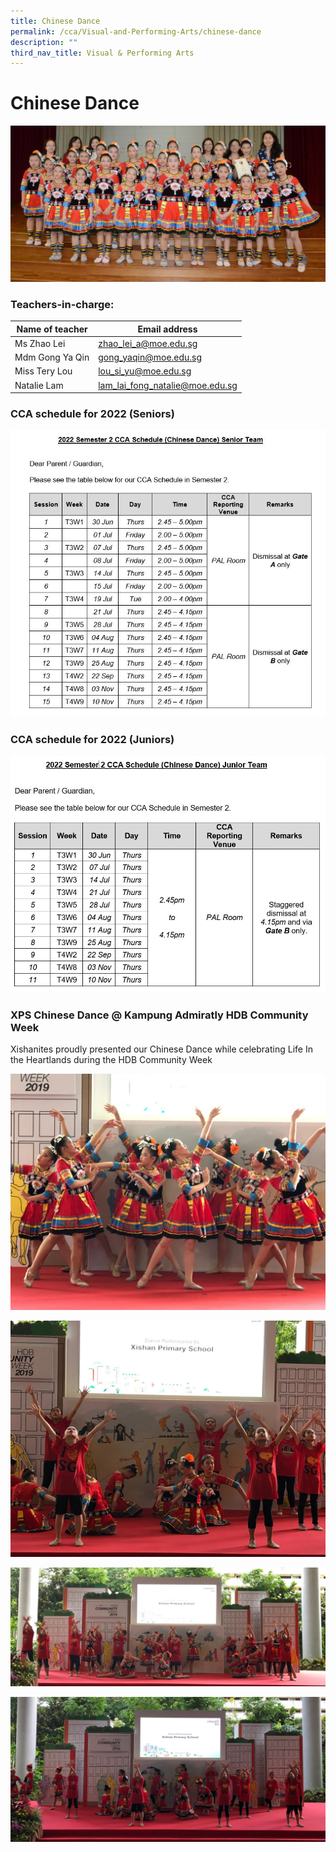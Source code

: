 ```yaml
---
title: Chinese Dance
permalink: /cca/Visual-and-Performing-Arts/chinese-dance
description: ""
third_nav_title: Visual & Performing Arts
---
```

# **Chinese Dance**

![](/images/Chinese%20Dance1.jpg)

### Teachers-in-charge:

| Name of teacher 	| Email address 	|
| ---	| ---	|
| Ms Zhao Lei 	| [zhao_lei_a@moe.edu.sg](mailto:zhao_lei_a@moe.edu.sg) 	|
| Mdm Gong Ya Qin 	| [gong_yaqin@moe.edu.sg](mailto:gong_yaqin@moe.edu.sg) 	|
| Miss Tery Lou 	| [lou_si_yu@moe.edu.sg](mailto:lou_si_yu@moe.edu.sg) 	|
| Natalie Lam 	| [lam_lai_fong_natalie@moe.edu.sg](mailto:lam_lai_fong_natalie@moe.edu.sg) 	|

### CCA schedule for 2022 (Seniors)

![](/images/CDsem%202%20senior.jpg)

### CCA schedule for 2022 (Juniors)

![](/images/CDsem2.jpg)

### XPS Chinese Dance @ Kampung Admiratly HDB Community Week

Xishanites proudly presented our Chinese Dance while celebrating Life In the Heartlands during the HDB Community Week

![](/images/IMG-20190525-WA0024.jpg)

![](/images/IMG-20190525-WA0028.jpg)

![](/images/IMG-20190525-WA0018.jpg)

![](/images/IMG-20190525-WA0030.jpg)